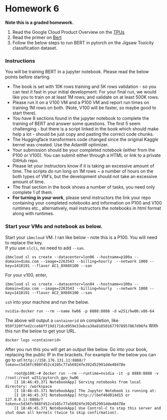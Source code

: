 # Homework 6

**Note this is a graded homework.**
1. Read the Google Cloud Product Overview on the [TPUs](https://cloud.google.com/tpu/)  
2. Read the primer on [Bert](https://github.com/google-research/bert)  
3. Follow the below steps to run BERT in pytorch on the Jigsaw Toxicity classification dataset.  
  
### Instructions 
You will be training BERT in a jupyter notebook. Please read the below points before starting.    
* The book is set with 10K rows training and 5K rows validation - so you can test it fast in your initial development. For your final run, we would like you to train on at least 1M rows; and validate on at least 500K rows.  
* Please run it on a V100 VM and a P100 VM and report run times on training 1M rows on both. (Note, V100 will be faster, so maybe good to start there).   
* You have 8 sections found in the jupyter notebook to complete the training of BERT and answer some questions. The first 5 seem challenging - but there is a script linked in the book which should make help a lot - should be just copy and pasting the correct code chunks.
* The Huggingface transformers code changed since the original Kaggle kernel was created.  Use the AdamW optimizer.
* Your submission should be your completed notebook (either from the P100 or V100). You can submit either through a HTML or link to a private GitHub repo.   
* Please let your instructors know if it is taking an excessive amount of time. The scripts do run long on 1M rows ~ a number of hours on the both types of VM's, but the development should not take an excessive amount of time.  
* The final section in the book shows a number of tasks, you need only complete 1 of them.   
* **For turning in your work**, please send instructors the link your repo containing your completed notebooks and information on P100 and V100 runtimes etc., alternatively, mail instructors the notebooks in html format along with runtimes. 
  
  
### Start your VMs and notebook as below.  
    
Start your `ibmcloud` VM. I ran like below - note this is a P100. You will need to replace the key.   
If you use `slcli`, no need to add `--san`.  
```
ibmcloud sl vs create --datacenter=lon06 --hostname=p100a --domain=dima.com --image=2263543 --billing=hourly  --network 1000 --key=1418191 --flavor AC1_8X60X100 --san
```

For your v100, enter,
```
ibmcloud sl vs create --datacenter=lon04 --hostname=v100a --domain=dima.com --image=2263543 --billing=hourly  --network 1000 --key=1418191 --flavor AC2_8X60X100 --san
```

`ssh` into your machine and run the below. 
```
nvidia-docker run --rm --name hw06 -p 8888:8888 -d w251/hw06:x86-64
```
   
The above will output a `containerid` on completion, like `959f320ffed2cce68ff19d171dcd959e33ebca30a818501677978957867d96fe`
With this run the below to get your URL. 
```
docker logs <containerid>
```
  
After you run this you will get an output like below. Go into your book, replacing the public IP in the brackets. For example for the below you can go to url   `http://158.176.131.11:8888/?token=c5d34fc988f452c4105c77a56924fe392d52991dde48478e`
```
	root@p100:~# docker run --rm --runtime=nvidia -it -p 8888:8888 -v /root:/root w251/pytorch_gpu_hw06
	[I 18:46:45.371 NotebookApp] Serving notebooks from local directory: /workspace
	[I 18:46:45.371 NotebookApp] The Jupyter Notebook is running at:
	[I 18:46:45.371 NotebookApp] http://(bef46d014d15 or 127.0.0.1):8888/?token=c5d34fc988f452c4105c77a56924fe392d52991dde48478e
	[I 18:46:45.371 NotebookApp] Use Control-C to stop this server and shut down all kernels (twice to skip confirmation).

```
